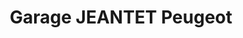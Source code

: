 ---
title: "Garage JEANTET Peugeot"
url: /sebazac-concoures/garage-jeantet-peugeot/
shop: réparation de voitures
---